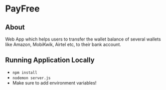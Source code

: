 # PayFree

## About
Web App which helps users to transfer the wallet balance of several wallets like Amazon, MobiKwik, Airtel etc, to their bank account.


## Running Application Locally

- `npm install`
- `nodemon server.js`
- Make sure to add environment variables!
